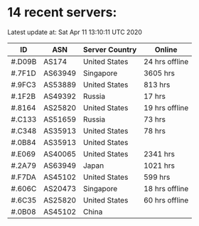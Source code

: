# 14 recent servers:

Latest update at: Sat Apr 11 13:10:11 UTC 2020

| ID | ASN | Server Country | Online |
| -- | --- | -------------- | ------ |
| #.D09B | AS174 | United States | 24 hrs offline |
| #.7F1D | AS63949 | Singapore | 3605 hrs |
| #.9FC3 | AS53889 | United States | 813 hrs |
| #.1F2B | AS49392 | Russia | 17 hrs |
| #.8164 | AS25820 | United States | 19 hrs offline |
| #.C133 | AS51659 | Russia | 73 hrs |
| #.C348 | AS35913 | United States | 78 hrs |
| #.0B84 | AS35913 | United States | |
| #.E069 | AS40065 | United States | 2341 hrs |
| #.2A79 | AS63949 | Japan | 1021 hrs |
| #.F7DA | AS45102 | United States | 599 hrs |
| #.606C | AS20473 | Singapore | 18 hrs offline |
| #.6C35 | AS25820 | United States | 60 hrs offline |
| #.0B08 | AS45102 | China | |

